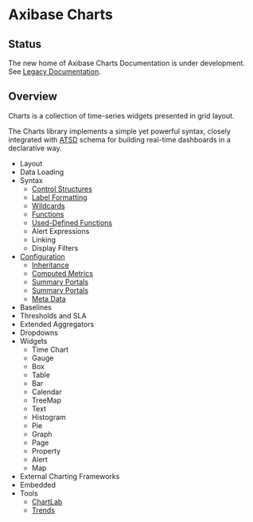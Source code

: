 # Axibase Charts

## Status

The new home of Axibase Charts Documentation is under development. See [Legacy Documentation](https://axibase.com/products/axibase-time-series-database/visualization/).

## Overview

Charts is a collection of time-series widgets presented in grid layout.

The Charts library implements a simple yet powerful syntax, closely integrated with [ATSD](https://axibase.com/docs/atsd/) schema for building real-time dashboards in a declarative way.

* Layout
* Data Loading
* Syntax
  * [Control Structures](./syntax/control-structures.md)
  * [Label Formatting](./syntax/label-formatting.md)
  * [Wildcards](./syntax/wildcards.md)
  * [Functions](./syntax/functions.md)  
  * [Used-Defined Functions](./syntax/udf.md)
  * Alert Expressions
  * Linking
  * Display Filters
* [Configuration](./configuration/README.md)
  * [Inheritance](./configuration/inheritance.md)
  * [Computed Metrics](./configuration/computed-metrics.md)
  * [Summary Portals](./configuration/summary-portals.md)
  * [Summary Portals](./configuration/summary-portals.md)
  * [Meta Data](./configuration/meta-data.md)
* Baselines
* Thresholds and SLA
* Extended Aggregators
* Dropdowns
* Widgets
  * Time Chart
  * Gauge
  * Box
  * Table
  * Bar
  * Calendar
  * TreeMap
  * Text
  * Histogram
  * Pie
  * Graph
  * Page
  * Property
  * Alert
  * Map
* External Charting Frameworks
* Embedded
* Tools
  * [ChartLab](https://axibase.com/use-cases/tutorials/shared/chartlab.html)
  * [Trends](https://axibase.com/use-cases/tutorials/shared/trends.html)
